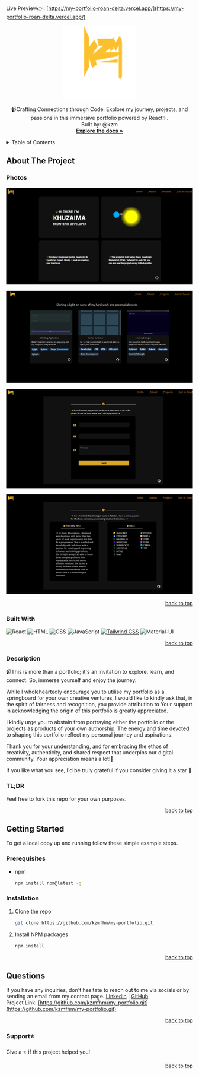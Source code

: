 <a name="readme-top"></a>
Live Preview👉: [https://my-portfolio-roan-delta.vercel.app/](https://my-portfolio-roan-delta.vercel.app/)

  <div align="center">
  <img src="src/images/logo.svg" alt="Logo" width="200" height="200">
  <p>
  📹Crafting Connections through Code: Explore my journey, projects, and passions in this immersive portfolio powered by React✨.
      <br/>
      Built by: @kzm
      <br/>
      <a href="https://github.com/kzmfhm/my-portfolio"><strong>Explore the docs »</strong></a>
      <br/>
     </p>
  </div>
   <!-- TABLE OF CONTENTS -->
    <details>
    <summary>Table of Contents</summary>
   <ol>
    <li>
      <a href="#about-the-project">About The Project</a>
      <ul>
        <li><a href="#photos">Photos</a></li>
        <li><a href="#built-with">Built With</a></li>
        <li><a href="#description">Description</a></li>
      </ul>
    </li>
    <li>
      <a href="#getting-started">Getting Started</a>
      <ul>
        <li><a href="#prerequisites">Prerequisites</a></li>
        <li><a href="#installation">Installation</a></li>
      </ul>
    </li>
    <li><a href="#questions">Questions</a></li>
    </ol>

  </details>
  <!-- ABOUT THE PROJECT -->

## About The Project

### Photos

![My React Portfolio Screen Shot](src/images/home-page.jpg)

![My React Portfolio Screen Shot](src/images/project-page.png)

![My React Portfolio Screen Shot](src/images/contact-page.jpg)

![My React Portfolio Screen Shot](src/images/about-page.jpg)

  <p align="right"><a href="#readme-top">back to top</a></p>
  
  ### Built With
  
  ![React](https://img.shields.io/badge/React-20232A?style=for-the-badge&logo=React&logoColor=61DAFB)
  ![HTML](https://img.shields.io/badge/HTML-5E5E5E?style=for-the-badge&logo=html5)
  ![CSS](https://img.shields.io/badge/CSS-1572B6?style=for-the-badge&logo=css3)
  ![JavaScript](https://img.shields.io/badge/JavaScript-F7DF1E?style=for-the-badge&logo=javascript)
[![Tailwind CSS](https://img.shields.io/badge/Tailwind%20CSS-38B2AC?style=for-the-badge&logo=tailwind-css)](https://tailwindcss.com/)
![Material-UI](https://img.shields.io/badge/Material--UI-0081CB?style=for-the-badge&logo=material-ui)

  <p align="right"><a href="#readme-top">back to top</a></p>
  
  ### Description
  
📹This is more than a portfolio; it's an invitation to explore, learn, and connect. So, immerse yourself and enjoy the journey.

While I wholeheartedly encourage you to utilise my portfolio as a springboard for your own creative ventures, I would like to kindly ask that, in the spirit of fairness and recognition, you provide attribution to Your support in acknowledging the origin of this portfolio is greatly appreciated.

I kindly urge you to abstain from portraying either the portfolio or the projects as products of your own authorship. The energy and time devoted to shaping this portfolio reflect my personal journey and aspirations.

Thank you for your understanding, and for embracing the ethos of creativity, authenticity, and shared respect that underpins our digital community. Your appreciation means a lot!🌟

If you like what you see, I'd be truly grateful if you consider giving it a star 🌟

<h3>TL;DR</h3>
Feel free to fork this repo for your own purposes.

  <p align="right"><a href="#readme-top">back to top</a></p>

<!-- GETTING STARTED -->

## Getting Started

To get a local copy up and running follow these simple example steps.

### Prerequisites

- npm
  ```sh
  npm install npm@latest -g
  ```

### Installation

1. Clone the repo
   ```sh
   git clone https://github.com/kzmfhm/my-portfolio.git
   ```
2. Install NPM packages
   ```sh
   npm install
   ```
    <p align="right"><a href="#readme-top">back to top</a></p>

<!-- QUESTIONS -->

## Questions

If you have any inquiries, don't hesitate to reach out to me via socials or by sending an email from my contact page.
<a href="https://www.linkedin.com/in/khuzaima-n-658b98268/">LinkedIn</a> | <a href="https://github.com/kzmfhm">GitHub</a><br/>
Project Link: [https://github.com/kzmfhm/my-portfolio.git](https://github.com/kzmfhm/my-portfolio.git)

<p align="right"><a href="#readme-top">back to top</a></p>

<!-- SUPPORT -->

### Support⭐️

Give a ⭐️ if this project helped you!

<p align="right"><a href="#readme-top">back to top</a></p>
